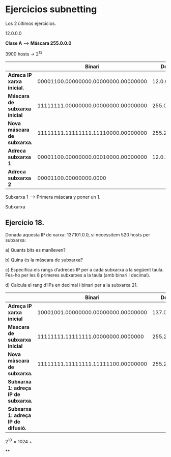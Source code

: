 # Ejercicios subnetting

Los 2 últimos ejercicios.

12.0.0.0

**Clase A** --> **Máscara 255.0.0.0**

3900 hosts -> $2^{12}$

|                                 | **Binari**                          | **Decimal**   |
| ------------------------------- | ----------------------------------- | ------------- |
| **Adreca IP xarxa inicial.**    | 00001100.00000000.00000000.00000000 | 12.0.0.0      |
| **Máscara de subxarxa inicial** | 11111111.00000000.00000000.00000000 | 255.0.0.0     |
| **Nova máscara de subxarxa.**   | 11111111.11111111.11110000.00000000 | 255.255.240.0 |
| **Adreca subxarxa 1**           | 00001100.00000000.00010000.00000000 |  12.0.16.0             |
| **Adreca subxarxa 2**           | 00001100.00000000.0000                                    |               |

Subxarxa 1 --> Primera máscara y poner un 1.

Subxarxa

## Ejercicio 18.

Donada aquesta IP de xarxa: 137.101.0.0, si necessitem 520 hosts per subxarxa: 

a) Quants bits es manlleven?  

b) Quina és la màscara de subxarxa? 

c) Especifica els rangs d’adreces IP per a cada subxarxa a la següent taula. Fes-ho per les 8 primeres subxarxes a la taula (amb binari i decimal). 

d) Calcula el rang d’IPs en decimal i binari per a la subxarxa 21. 

|                                        | **Binari**                          | **Decimal**   |
| -------------------------------------- | ----------------------------------- | ------------- |
| **Adreça IP xarxa inicial**            | 10001001.00000000.00000000.00000000 | 137.0.0.0     |
| **Màscara de subxarxa inicial**        | 11111111.11111111.00000000.0000000  | 255.255.0.0   |
| **Nova màscara de subxarxa.**          | 11111111.11111111.11111100.00000000 | 255.255.252.0 |
| **Subxarxa 1: adreça IP de subxarxa.** |                                     |               |
| **Subxarxa 1: adreça IP de difusió.**  |                                     |               |

$2^{10} = 1024$
+       








**

